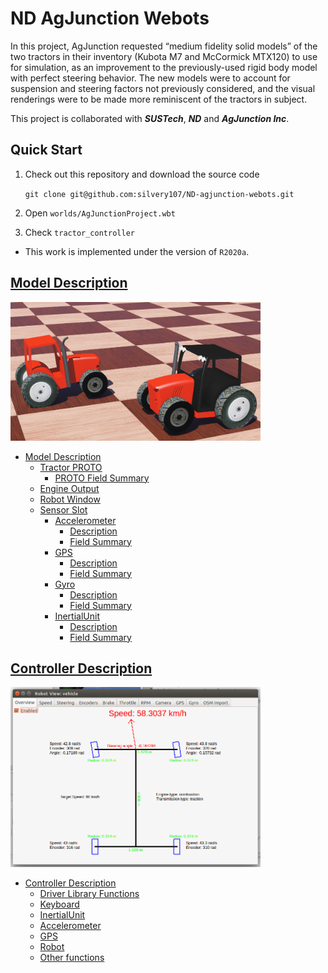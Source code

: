 # ND AgJunction Webots

In this project, AgJunction requested “medium fidelity solid models” of the two tractors in their inventory (Kubota M7 and McCormick MTX120) to use for simulation, as an improvement to the previously-used rigid body model with perfect steering behavior. The new models were to account for suspension and steering factors not previously considered, and the visual renderings were to be made more reminiscent of the tractors in subject. 

This project is collaborated with ***SUSTech***, ***ND*** and ***AgJunction Inc***. 

## Quick Start
1. Check out this repository and download the source code

    `git clone git@github.com:silvery107/ND-agjunction-webots.git`
2. Open `worlds/AgJunctionProject.wbt`
3. Check `tractor_controller`
   
- This work is implemented under the version of `R2020a`.

## [Model Description](./docs/model_description.md)

<img src=docs/images/tractor_proto.png width=400>

- [Model Description](./docs/model_description.md#model-description)
  - [Tractor PROTO](./docs/model_description.md#tractor-proto)
    - [PROTO Field Summary](./docs/model_description.md#proto-field-summary)
  - [Engine Output](./docs/model_description.md#engine-output)
  - [Robot Window](./docs/model_description.md#robot-window)
  - [Sensor Slot](./docs/model_description.md#sensor-slot)
    - [Accelerometer](./docs/model_description.md#accelerometer)
      - [Description](./docs/model_description.md#description)
      - [Field Summary](./docs/model_description.md#field-summary)
    - [GPS](./docs/model_description.md#gps)
      - [Description](./docs/model_description.md#description-1)
      - [Field Summary](./docs/model_description.md#field-summary-1)
    - [Gyro](./docs/model_description.md#gyro)
      - [Description](./docs/model_description.md#description-2)
      - [Field Summary](./docs/model_description.md#field-summary-2)
    - [InertialUnit](./docs/model_description.md#inertialunit)
      - [Description](./docs/model_description.md#description-3)
      - [Field Summary](./docs/model_description.md#field-summary-3)


## [Controller Description](./docs/controller_description.md)

<img src=docs/images/overview_tab.png width=400>

- [Controller Description](./docs/controller_description.md#controller-description)
  - [Driver Library Functions](./docs/controller_description.md#driver-library-functions)
  - [Keyboard](./docs/controller_description.md#keyboard)
  - [InertialUnit](./docs/controller_description.md#inertialunit)
  - [Accelerometer](./docs/controller_description.md#accelerometer)
  - [GPS](./docs/controller_description.md#gps)
  - [Robot](./docs/controller_description.md#robot)
  - [Other functions](./docs/controller_description.md#other-functions)